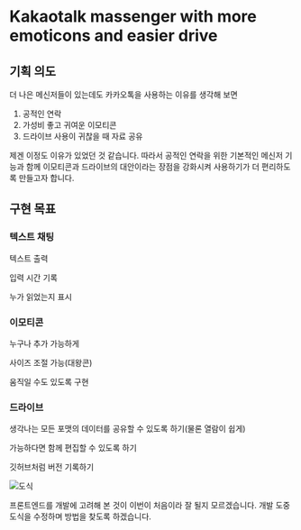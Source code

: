 # Kakaotalk massenger with more emoticons and easier drive

## 기획 의도
더 나은 메신저들이 있는데도 카카오톡을 사용하는 이유를 생각해 보면
1. 공적인 연락
2. 가성비 좋고 귀여운 이모티콘
3. 드라이브 사용이 귀찮을 때 자료 공유


제겐 이정도 이유가 있었던 것 같습니다. 따라서 공적인 연락을 위한 기본적인 메신저 기능과 함께 이모티콘과 드라이브의 대안이라는 장점을 강화시켜 사용하기가 더 편리하도록 만들고자 합니다.

## 구현 목표

### 텍스트 채팅
텍스트 출력
  
입력 시간 기록

누가 읽었는지 표시

### 이모티콘
누구나 추가 가능하게

사이즈 조절 가능(대왕콘)

움직일 수도 있도록 구현

### 드라이브
생각나는 모든 포맷의 데이터를 공유할 수 있도록 하기(물론 열람이 쉽게)

가능하다면 함께 편집할 수 있도록 하기

깃허브처럼 버전 기록하기

![도식](https://github.com/user-attachments/assets/2196ff9f-2bcb-4b14-a129-34f2cbb32891)


프론트엔드를 개발에 고려해 본 것이 이번이 처음이라 잘 될지 모르겠습니다. 개발 도중 도식을 수정하며 방법을 찾도록 하겠습니다.
